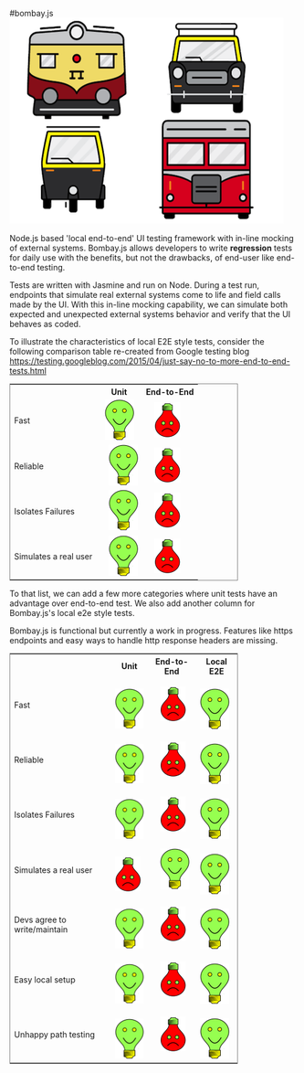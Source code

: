 #bombay.js
![bombay.js logo](/bombay.png?raw=true "Bombay.js")

Node.js based 'local end-to-end' UI testing framework with in-line mocking of external systems.  Bombay.js allows developers to write **regression** tests for daily use with the benefits, but not the drawbacks, of end-user like end-to-end testing.

Tests are written with Jasmine and run on Node.  During a test run, endpoints that simulate real external systems come to life and field calls made by the UI. With this in-line mocking capability, we can simulate both expected and unexpected external systems behavior and verify that the UI behaves as coded.

To illustrate the characteristics of local E2E style tests, consider the following comparison table re-created from Google testing blog <https://testing.googleblog.com/2015/04/just-say-no-to-more-end-to-end-tests.html>

<table style="width: 400px; border: 1px solid grey;">
  <tr>
    <th>&nbsp;&nbsp;&nbsp;&nbsp;</th>
 	<th>Unit</th>
    <th>End-to-End</th> 
  </tr>
  <tr>
    <td>Fast</td>
    <td>&nbsp;&nbsp;<img src="happy.png" /></td> 
    <td>&nbsp;&nbsp;&nbsp;&nbsp;<img src="sad.png" /></td>
  </tr>
    <td>Reliable</td>
    <td>&nbsp;&nbsp;&nbsp;&nbsp;<img src="happy.png" /></td> 
    <td>&nbsp;&nbsp;&nbsp;&nbsp;<img src="sad.png" /></td>
  </tr>
    <td>Isolates Failures</td>
    <td>&nbsp;&nbsp;&nbsp;&nbsp;<img src="happy.png" /></td> 
    <td>&nbsp;&nbsp;&nbsp;&nbsp;<img src="sad.png" /></td>
  </tr>
    <td>Simulates a real user</td>
    <td>&nbsp;&nbsp;&nbsp;&nbsp;<img src="happy.png" /></td> 
    <td>&nbsp;&nbsp;&nbsp;&nbsp;<img src="sad.png" /></td>
  </tr>
</table>

To that list, we can add a few more categories where unit tests have an advantage over end-to-end test.  We also add another column for Bombay.js's local e2e style tests.

Bombay.js is functional but currently a work in progress.  Features like https endpoints and easy ways to handle http response headers are missing.

<table style="width: 400px; border: 1px solid grey;">
  <tr>
    <th>&nbsp;&nbsp;&nbsp;&nbsp;</th>
 	<th>Unit</th>
    <th>End-to-End</th> 
    <th>Local E2E</th> 
  </tr>
  <tr>
    <td>Fast</td>
    <td>&nbsp;&nbsp;<img src="happy.png" /></td> 
    <td>&nbsp;&nbsp;&nbsp;&nbsp;<img src="sad.png" /></td>
    <td>&nbsp;&nbsp;<img src="happy.png" /></td> 
  </tr>
    <td>Reliable</td>
    <td>&nbsp;&nbsp;<img src="happy.png" /></td> 
    <td>&nbsp;&nbsp;&nbsp;&nbsp;<img src="sad.png" /></td>
    <td>&nbsp;&nbsp;<img src="happy.png" /></td> 
  </tr>
    <td>Isolates Failures</td>
    <td>&nbsp;&nbsp;<img src="happy.png" /></td> 
    <td>&nbsp;&nbsp;&nbsp;&nbsp;<img src="sad.png" /></td>
    <td>&nbsp;&nbsp;<img src="happy.png" /></td> 
  </tr>
    <td>Simulates a real user</td>
    <td>&nbsp;&nbsp;<img src="sad.png" /></td>
    <td>&nbsp;&nbsp;&nbsp;&nbsp;<img src="happy.png" /></td>
    <td>&nbsp;&nbsp;<img src="happy.png" /></td> 
  </tr>
  </tr>
    <td>Devs agree to write/maintain</td>
    <td>&nbsp;&nbsp;<img src="happy.png" /></td>
    <td>&nbsp;&nbsp;&nbsp;&nbsp;<img src="sad.png" /></td>
    <td>&nbsp;&nbsp;<img src="happy.png" /></td> 
  </tr>
  </tr>
    <td>Easy local setup</td>
    <td>&nbsp;&nbsp;<img src="happy.png" /></td>
    <td>&nbsp;&nbsp;&nbsp;&nbsp;<img src="sad.png" /></td>
    <td>&nbsp;&nbsp;<img src="happy.png" /></td> 
  </tr>
  </tr>
    <td>Unhappy path testing</td>
    <td>&nbsp;&nbsp;<img src="happy.png" /></td>
    <td>&nbsp;&nbsp;&nbsp;&nbsp;<img src="sad.png" /></td>
    <td>&nbsp;&nbsp;<img src="happy.png" /></td> 
  </tr>
</table>